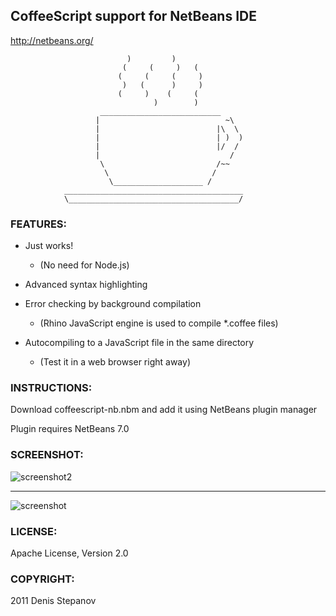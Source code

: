 CoffeeScript support for NetBeans IDE
---------------------

http://netbeans.org/

                              )         )
                             (     (     )   (
                            (     (     (     )
                             )   (      )     )
                            (     )    (     (
                                    )        )
                        ___________________________
                       |                            ~\
                       |                          |\  \
                       |                          | )  )
                       |                          |/  /
                       |                             /
                        \                         /~~
                         \                       /
                          \____________________ /
                ________________________________________
                \______________________________________/

### FEATURES:

* Just works! 
   * (No need for Node.js)

* Advanced syntax highlighting 

* Error checking by background compilation
    * (Rhino JavaScript engine is used to compile *.coffee files)

* Autocompiling to a JavaScript file in the same directory
    * (Test it in a web browser right away)

### INSTRUCTIONS:

Download coffeescript-nb.nbm and add it using NetBeans plugin manager

Plugin requires NetBeans 7.0

### SCREENSHOT:

![screenshot2](https://github.com/dstepanov/coffeescript-netbeans/raw/master/screenshot2.png)
* * *
![screenshot](https://github.com/dstepanov/coffeescript-netbeans/raw/master/screenshot.png)

### LICENSE:

Apache License, Version 2.0

### COPYRIGHT:

2011 Denis Stepanov